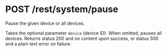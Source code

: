 POST /rest/system/pause
=======================

Pause the given device or all devices.

Takes the optional parameter `device` (device ID). When omitted, pauses
all devices. Returns status 200 and no content upon success, or status
500 and a plain text error on failure.
